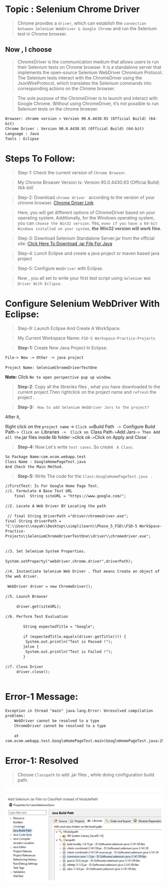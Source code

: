 # Topic : Selenium Chrome Driver

> Chrome provides a `driver`, which can establish the `connection between Selenium WebDriver & Google Chrome` and run the Selenium test in Chrome browser.
## Now , I choose

> ChromeDriver is the communication medium that allows users to run their Selenium tests on Chrome browser. It is a standalone server that implements the open-source Selenium WebDriver Chromium Protocol. The Selenium tests interact with the ChromeDriver using the JsonWireProtocol, which translates the Selenium commands into corresponding actions on the Chrome browser.

> The sole purpose of the ChromeDriver is to launch and interact with Google Chrome. Without using ChromeDriver, it’s not possible to run Selenium tests on the chrome browser. 


```
Browser: chrome version > Version 90.0.4430.93 (Official Build) (64-bit)
Chrome Driver : Version 90.0.4430.93 (Official Build) (64-bit)
Language : Java
Tools : Eclipse
```

# Steps To Follow: 

> Step-1: Check the current version of `Chrome Browser`. 

> My Chrome Browser Version Is: Version 90.0.4430.93 (Official Build) (64-bit)

> Step-2: Download `chrome driver ` according to the version of your chrome browser. 
[Chrome Driver Link](https://chromedriver.chromium.org/downloads)

> Here, you will get different options of ChromeDriver based on your operating system. Additionally, for the Windows operating system, you can `choose the Win32 version`. Yes, `even if you have a 64-bit Windows installed on your system`, **the Win32 version will work fine**.

> Step-3: Download Selenium Standalone Server.jar from the official site:  [Click Here To Download .jar File For Java](https://www.selenium.dev/downloads/)

> Step-4: Lunch Eclipse and create a java project or maven based java project
   
> Step-5: Configure `WebDriver` with Eclipse.

> Now , you all set to write your first test script using `Selenium Web Driver With Eclipse`.  

# Configure Selenium WebDriver With Eclipse:

> Step-9: Launch Eclipse And Create A WorkSpace. 

> My Current Workspace Name: ` FSD-5 Workspace-Practice-Projects `

>**Step-1:** Create New Java Project In Eclipse:

 ```
File-> New -> Other -> java project 

Project Name: SeleniumChromeDriverTestOne
 ```
 **Note:**  Click `No to open perspective pup up window`. 

> **Step-2**: Copy all the libreries files , what you have downloaded to the current project.Then rightclick on the project name and  `refresh` the project .

>**Step-3:** ` How to add Selenium WebDriver Jars to the project?`

After it,

 Right click on the `project name` -> ` Click on `Build Path`  ->  `Configure Build Path` -> Click on  `Libraries`  ->  Click on  `Class Path` -> `Add Jars` -> Then Add all the `.jar files inside lib folder` -> `click ok` -> `Click on Apply and Close` .


> **Step-4:** Now Let's write `test cases`. So create ` A Class`. 
```
So Package Name:com.ecom.webapp.test 
Class Name : GoogleHomePageTest.java
And Check the Main Method.
```

>**Step-5:** Write The code for the `Class:GoogleHomePageTest.java ` .

```
//FirstTest: Is For Google Home Page Test. 
//1. Formulate A Base Test URL
    final  String siteURL = "https://www.google.com/";
        
//2. Locate A Web Driver BY Locating the path
        
 // final String driverPath ="driver/chromedriver.exe";
final String driverPath = "C:\\Users\\nayak\\Desktop\\simplilearn\\Phase_5_FSD\\FSD-5 WorkSpace-Practice-Projects\\SeleniumChromeDriverTestOne\\driver\\chromedriver.exe";
        
        
//3. Set Selenium System Properties.
        
System.setProperty("webdriver.chrome.driver",driverPath);
		
//4. Instantiate Selenium Web Driver . That means Create an object of the web driver.
        
 WebDriver driver = new ChromeDriver();
         
//5. Launch Browser
         
     driver.get(siteURL);

//6. Perform Test Evaluation 
         
        String expectedTitle = "Google";
        
        if (expectedTitle.equals(driver.getTitle())) {
       	 System.out.println("Test is Passed !");
        }else {
       	 System.out.println("Test is Failed !");
        }
        
//7. Close Driver 
     driver.close();


```
# Error-1 Message:

```
Exception in thread "main" java.lang.Error: Unresolved compilation problems: 
	WebDriver cannot be resolved to a type
	ChromeDriver cannot be resolved to a type

	at com.ecom.webapp.test.GoogleHomePageTest.main(GoogleHomePageTest.java:25)
```
# Error-1: Resolved 

> Choose `Classpath` to add .jar files , while doing configuration 
build path. 


<img src="img/webdriver-error-message-1.jpg">